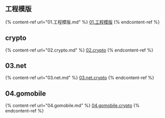 ## 工程模版

{% content-ref url="01.工程模版.md" %}
[01.工程模版](01.工程模版)
{% endcontent-ref %}

## crypto

{% content-ref url="02.crypto.md" %}
[02.crypto](02.crypto)
{% endcontent-ref %}

## 03.net

{% content-ref url="03.net.md" %}
[03.net.crypto](03.net.crypto)
{% endcontent-ref %}

## 04.gomobile

{% content-ref url="04.gomobile.md" %}
[04.gomobile.crypto](04.gomobile.crypto)
{% endcontent-ref %}